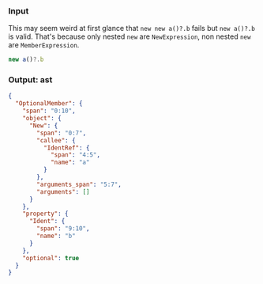 ### Input
This may seem weird at first glance that `new new a()?.b` fails but `new a()?.b` is valid. That's
because only nested `new` are `NewExpression`, non nested `new` are `MemberExpression`.

```js parse:expr
new a()?.b
```

### Output: ast
```json
{
  "OptionalMember": {
    "span": "0:10",
    "object": {
      "New": {
        "span": "0:7",
        "callee": {
          "IdentRef": {
            "span": "4:5",
            "name": "a"
          }
        },
        "arguments_span": "5:7",
        "arguments": []
      }
    },
    "property": {
      "Ident": {
        "span": "9:10",
        "name": "b"
      }
    },
    "optional": true
  }
}
```
